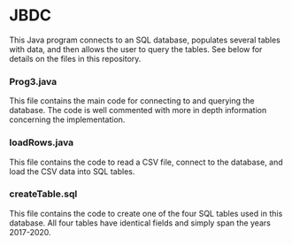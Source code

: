 # JBDC
This Java program connects to an SQL database, populates several tables with data, and then allows the user to query the tables. See below for details on the files in this repository.

### Prog3.java
This file contains the main code for connecting to and querying the database. The code is well commented with more in depth information concerning the implementation.

### loadRows.java
This file contains the code to read a CSV file, connect to the database, and load the CSV data into SQL tables.

### createTable.sql
This file contains the code to create one of the four SQL tables used in this database. All four tables have identical fields and simply span the years 2017-2020.
